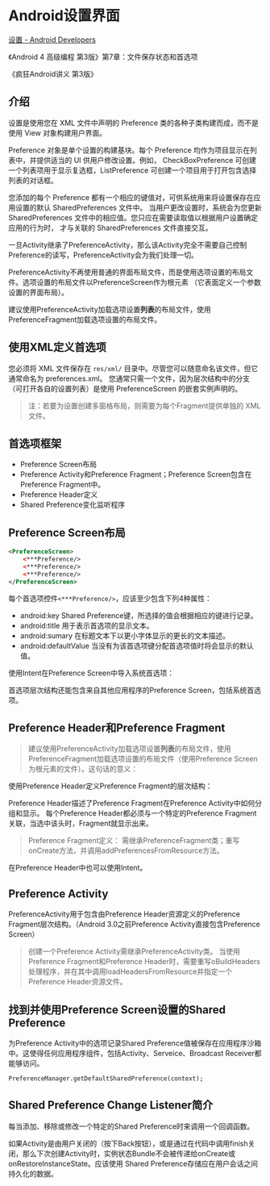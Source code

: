 # Android设置界面


[设置 - Android Developers](https://developer.android.com/guide/topics/ui/settings.html "设置 - Android Developers")

《Android 4 高级编程 第3版》第7章：文件保存状态和首选项

《疯狂Android讲义 第3版》

## 介绍

设置是使用您在 XML 文件中声明的 Preference 类的各种子类构建而成，而不是使用 View 对象构建用户界面。

Preference 对象是单个设置的构建基块。每个 Preference 均作为项目显示在列表中，并提供适当的 UI 供用户修改设置。例如，
CheckBoxPreference 可创建一个列表项用于显示复选框，ListPreference 可创建一个项目用于打开包含选择列表的对话框。

您添加的每个 Preference 都有一个相应的键值对，可供系统用来将设置保存在应用设置的默认 SharedPreferences 文件中。
当用户更改设置时，系统会为您更新 SharedPreferences 文件中的相应值。您只应在需要读取值以根据用户设置确定应用的行为时，
才与关联的 SharedPreferences 文件直接交互。

一旦Activity继承了PreferenceActivity，那么该Activity完全不需要自己控制Preference的读写，PreferenceActivity会为我们处理一切。

PreferenceActivity不再使用普通的界面布局文件，而是使用选项设置的布局文件。选项设置的布局文件以PreferenceScreen作为根元素
（它表面定义一个参数设置的界面布局）。

建议使用PreferenceActivity加载选项设置**列表**的布局文件，使用PreferenceFragment加载选项设置的布局文件。


## 使用XML定义首选项

您必须将 XML 文件保存在 `res/xml/` 目录中。尽管您可以随意命名该文件，但它通常命名为 preferences.xml。 
您通常只需一个文件，因为层次结构中的分支（可打开各自的设置列表）是使用 PreferenceScreen 的嵌套实例声明的。

> 注：若要为设置创建多窗格布局，则需要为每个Fragment提供单独的 XML 文件。


## 首选项框架

- Preference Screen布局
- Preference Activity和Preference Fragment；Preference Screen包含在Preference Fragment中。
- Preference Header定义
- Shared Preference变化监听程序



## Preference Screen布局

```xml
<PreferenceScreen>
	<***Preference/>
	<***Preference/>
	<***Preference/>
</PreferenceScreen>
```


每个首选项控件`<***Preference/>`，应该至少包含下列4种属性：

- android:key   Shared Preference键，所选择的值会根据相应的键进行记录。
- android:title  用于表示首选项的显示文本。
- android:sumary  在标题文本下以更小字体显示的更长的文本描述。
- android:defaultValue  当没有为该首选项键分配首选项值时将会显示的默认值。


使用Intent在Preference Screen中导入系统首选项：

首选项层次结构还能包含来自其他应用程序的Preference Screen，包括系统首选项。

## Preference Header和Preference Fragment

> 建议使用PreferenceActivity加载选项设置**列表**的布局文件，使用PreferenceFragment加载选项设置的布局文件（使用Preference Screen为根元素的文件）。这句话的意义：  

使用Preference Header定义Preference Fragment的层次结构：

Preference Header描述了Preference Fragment在Preference Activity中如何分组和显示。
每个Preference Header都必须与一个特定的Preference Fragment关联，当选中该头时，Fragment就显示出来。

> Preference Fragment定义： 需继承PreferenceFragment类；重写onCreate方法，并调用addPreferencesFromResource方法。

在Preference Header中也可以使用Intent。

## Preference Activity

PreferenceActivity用于包含由Preference Header资源定义的Preference Fragment层次结构。（Android 3.0之前Preference Activity直接包含Preference Screen）

> 创建一个Preference Activity需继承PreferenceActivity类。
> 当使用Preference Fragment和Preference Header时，需要重写oBuildHeaders处理程序，并在其中调用loadHeadersFromResource并指定一个Preference Header资源文件。


## 找到并使用Preference Screen设置的Shared Preference

为Preference Activity中的选项记录Shared Preference值被保存在应用程序沙箱中。这使得任何应用程序组件，包括Activity、Serveice、Broadcast Receiver都能够访问。

```
PreferenceManager.getDefaultSharedPreference(context);
```


## Shared Preference Change Listener简介

每当添加、移除或修改一个特定的Shared Preference时来调用一个回调函数。

如果Activity是由用户关闭的（按下Back按钮），或是通过在代码中调用finish关闭，那么下次创建Activity时，实例状态Bundle不会被传递给onCreate或
onRestoreInstanceState。应该使用 Shared Preference存储应在用户会话之间持久化的数据。



